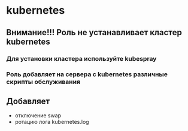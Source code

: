 kubernetes
==========

## Внимание!!! Роль не устанавливает кластер kubernetes

### Для установки кластера используйте kubespray
### Роль добавляет на сервера с kubernetes различные скрипты обслуживания

Добавляет
---------
 - отключение swap
 - ротацию лога kubernetes.log

